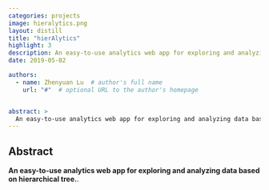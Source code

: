 ```yaml
---
categories: projects
image: hieralytics.png
layout: distill
title: "hierAlytics"
highlight: 3
description: An easy-to-use analytics web app for exploring and analyzing data based on hierarchical tree.
date: 2019-05-02

authors:
  - name: Zhenyuan Lu  # author's full name
    url: "#"  # optional URL to the author's homepage


abstract: >
  An easy-to-use analytics web app for exploring and analyzing data based on hierarchical tree.
---
```


## Abstract

<strong>
An easy-to-use analytics web app for exploring and analyzing data based on hierarchical tree.</strong>.
